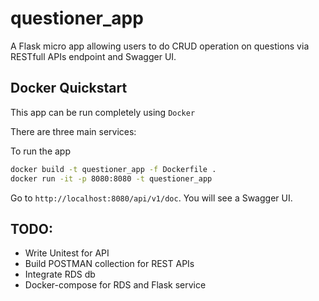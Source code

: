 # questioner_app

A Flask micro app allowing users to do CRUD operation on questions via RESTfull APIs endpoint and Swagger UI.

## Docker Quickstart

This app can be run completely using `Docker`

There are three main services:

To run the app

```bash
docker build -t questioner_app -f Dockerfile .
docker run -it -p 8080:8080 -t questioner_app
```

Go to `http://localhost:8080/api/v1/doc`. You will see a Swagger UI.

## TODO:
- Write Unitest for API
- Build POSTMAN collection for REST APIs
- Integrate RDS db
- Docker-compose for RDS and Flask service